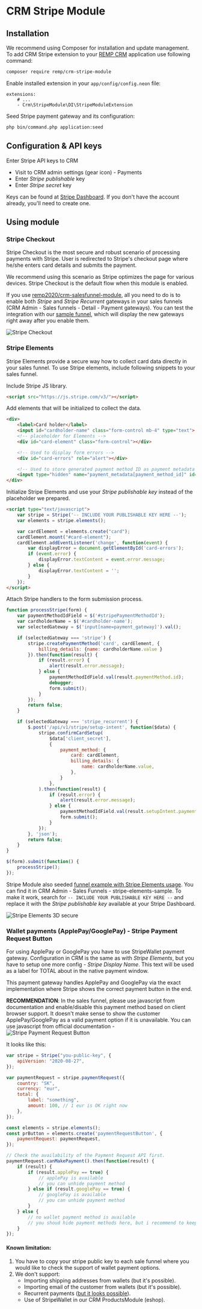 # CRM Stripe Module

## Installation

We recommend using Composer for installation and update management. To add CRM Stripe extension to your [REMP CRM](https://github.com/remp2020/crm-skeleton/) application use following command:

```bash
composer require remp/crm-stripe-module
```

Enable installed extension in your `app/config/config.neon` file:

```neon
extensions:
	# ...
	- Crm\StripeModule\DI\StripeModuleExtension
```

Seed Stripe payment gateway and its configuration:

```bash
php bin/command.php application:seed
```

## Configuration & API keys

Enter Stripe API keys to CRM

   - Visit to CRM admin settings (gear icon) - Payments
   - Enter *Stripe publishable* key
   - Enter *Stripe secret* key
    
Keys can be found at [Stripe Dashboard](https://dashboard.stripe.com/test/apikeys). If you don't have the account already, you'll need to create one.  

## Using module

### Stripe Checkout

Stripe Checkout is the most secure and robust scenario of processing payments with Stripe. User is redirected to Stripe's checkout page where he/she enters card details and submits the payment.

We recommend using this scenario as Stripe optimizes the page for various devices. Stripe Checkout is the default flow when this module is enabled.

If you use [remp2020/crm-salesfunnel-module](https://github.com/remp2020/crm-salesfunnel-module), all you need to do is to enable both *Stripe* and *Stripe Recurrent* gateways in your sales funnels (CRM Admin - Sales funnels - Detail - Payment gateways). You can test the integration with our [sample funnel](https://github.com/remp2020/crm-salesfunnel-module/blob/master/src/seeders/sales_funnels/sample.twig), which will display the new gateways right away after you enable them.

![Stripe Checkout](./docs/stripe_checkout.gif)

### Stripe Elements

Stripe Elements provide a secure way how to collect card data directly in your sales funnel. To use Stripe elements, include following snippets to your sales funnel.

Include Stripe JS library.

```html
<script src="https://js.stripe.com/v3/"></script>
```

Add elements that will be initialized to collect the data.

```html
<div>
    <label>Card holder</label>
    <input id="cardholder-name" class="form-control mb-4" type="text">
    <!-- placeholder for Elements -->
    <div id="card-element" class="form-control"></div>

    <!-- Used to display form errors -->
    <div id="card-errors" role="alert"></div>

    <!-- Used to store generated payment method ID as payment metadata -->
    <input type="hidden" name="payment_metadata[payment_method_id]" id="stripePaymentMethodId">
</div>
```

Initialize Stripe Elements and use your *Stripe publishable key* instead of the placeholder we prepared.

```html
<script type="text/javascript">
    var stripe = Stripe('-- INCLUDE YOUR PUBLISHABLE KEY HERE --');
    var elements = stripe.elements();

    var cardElement = elements.create("card");
    cardElement.mount("#card-element");
    cardElement.addEventListener('change', function(event) {
        var displayError = document.getElementById('card-errors');
        if (event.error) {
            displayError.textContent = event.error.message;
        } else {
            displayError.textContent = '';
        }
    });
</script>
```

Attach Stripe handlers to the form submission process.

```js
function processStripe(form) {
    var paymentMethodIdField = $('#stripePaymentMethodId');
    var cardholderName = $('#cardholder-name');
    var selectedGateway = $('input[name=payment_gateway]').val();

    if (selectedGateway === 'stripe') {
        stripe.createPaymentMethod('card', cardElement, {
            billing_details: {name: cardholderName.value }
        }).then(function(result) {
            if (result.error) {
                alert(result.error.message);
            } else {
                paymentMethodIdField.val(result.paymentMethod.id);
                debugger;
                form.submit();
            }
        });
        return false;
    }

    if (selectedGateway === 'stripe_recurrent') {
        $.post('/api/v1/stripe/setup-intent', function($data) {
            stripe.confirmCardSetup(
                $data['client_secret'],
                {
                    payment_method: {
                        card: cardElement,
                        billing_details: {
                            name: cardholderName.value,
                        },
                    }
                },
            ).then(function(result) {
                if (result.error) {
                    alert(result.error.message);
                } else {
                    paymentMethodIdField.val(result.setupIntent.payment_method);
                    form.submit();
                }
            });
        }, 'json');
        return false;
    }
}

$(form).submit(function() {
    processStripe();
});
```
Stripe Module also seeded [funnel example with Stripe Elements usage](./src/seeders/sales_funnels/stripe-elements-sample.twig). You can find it in CRM Admin - Sales Funnels - stripe-elements-sample. To make it work, search for `-- INCLUDE YOUR PUBLISHABLE KEY HERE --` and replace it with the *Stripe publishable key* available at your Stripe Dashboard.

![Stripe Elements 3D secure](./docs/stripe_elements_3dsecure.gif)


### Wallet payments (ApplePay/GooglePay) - Stripe Payment Request Button

For using ApplePay or GooglePay you have to use StripeWallet payment gateway.
Configuration in CRM is the same as with *Stripe Elements*, but you have to setup one more config - _Stripe Display Name_. This text will be used as a label for TOTAL about in the native payment window.

This payment gateway handles ApplePay and GooglePay via the exact implementation where Stripe shows the correct payment button in the end.

**RECOMMENDATION**: In the sales funnel, please use javascript from documentation and enable/disable this payment method based on client browser support. It doesn't make sense to show the customer ApplePay/GooglePay as a valid payment option if it is unavailable. You can use javascript from official documentation - ![Stripe Payment Request Button](https://stripe.com/docs/stripe-js/elements/payment-request-button)

It looks like this:

```js
var stripe = Stripe("you-public-key", {
    apiVersion: "2020-08-27",
});

var paymentRequest = stripe.paymentRequest({
    country: "SK",
    currency: "eur",
    total: {
        label: "something",
        amount: 100, // 1 eur is OK right now
    },
});

const elements = stripe.elements();
const prButton = elements.create('paymentRequestButton', {
    paymentRequest: paymentRequest,
});

// Check the availability of the Payment Request API first.
paymentRequest.canMakePayment().then(function(result) {
    if (result) {
        if (result.applePay == true) {
            // applePay is available
            // you can unhide payment method
        } else if (result.googlePay == true) {
            // googlePay is available
            // you can unhide payment method
        }
    } else {
        // no wallet payment method is available
        // you shoud hide payment methods here, but i recommend to keep it hidden by default
    }
});
```

#### Known limitation:

1. You have to copy your stripe public key to each sale funnel where you would like to check the support of wallet payment options.
2. We don't support:
   - Importing shipping addresses from wallets (but it's possible).
   - Importing email of the customer from wallets (but it's possible).
   - Recurrent payments ([but it looks possible](https://support.stripe.com/questions/using-apple-pay-for-recurring-payments)).
   - Use of StripeWallet in our CRM ProductsModule (eshop).
